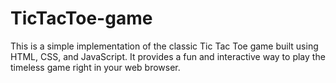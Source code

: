 # TicTacToe-game
This is a simple implementation of the classic Tic Tac Toe game built using HTML, CSS, and JavaScript. It provides a fun and interactive way to play the timeless game right in your web browser.
